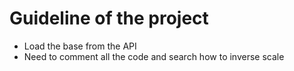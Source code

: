 # Guideline of the project 
- Load the base from the API 
- Need to comment all the code and search how to inverse scale